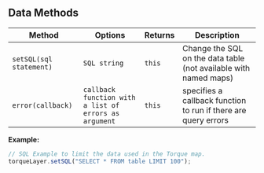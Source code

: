## Data Methods

Method | Options | Returns | Description
---|---|---|---
`setSQL(sql statement)` | `SQL string` | `this` | Change the SQL on the data table (not available with named maps)
`error(callback)` | `callback function with a list of errors as argument` | `this` | specifies a callback function to run if there are query errors


**Example:**
```js
// SQL Example to limit the data used in the Torque map.
torqueLayer.setSQL("SELECT * FROM table LIMIT 100");
